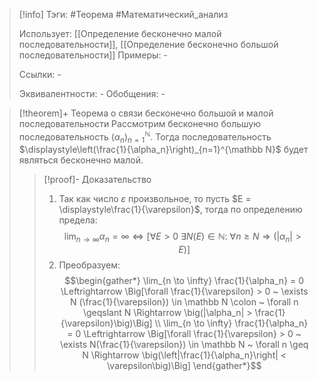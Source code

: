 > [!info]
> Тэги: #Теорема #Математический_анализ   
> 
> Использует: [[Определение бесконечно малой последовательности]], [[Определение бесконечно большой последовательности]]
> Примеры: *-*
> 
> Ссылки: *-*
> 
> Эквивалентности: *-*
> Обобщения: *-*

> [!theorem]+ Теорема о связи бесконечно большой и малой последовательности
> Рассмотрим бесконечно большую последовательность $(\alpha_n)_{n=1}^{\mathbb N}$. Тогда последовательность $\displaystyle\left(\frac{1}{\alpha_n}\right)_{n=1}^{\mathbb N}$ будет являться бесконечно малой. 
> > [!proof]- Доказательство
> > 1. Так как число $\varepsilon$ произвольное, то пусть $E = \displaystyle\frac{1}{\varepsilon}$, тогда по определению предела: $$\lim_{n \to \infty} \alpha_n = \infty \Leftrightarrow \Big[\forall E > 0 ~ \exists N (E) \in \mathbb N \colon ~ \forall n \geqslant N \Rightarrow \big(|\alpha_n| > E\big)\Big]$$
> > 2. Преобразуем: $$\begin{gather*} \lim_{n \to \infty} \frac{1}{\alpha_n} = 0 \Leftrightarrow \Big[\forall \frac{1}{\varepsilon} > 0 ~ \exists N (\frac{1}{\varepsilon}) \in \mathbb N \colon ~ \forall n \geqslant N \Rightarrow \big(|\alpha_n| > \frac{1}{\varepsilon}\big)\Big] \\ \lim_{n \to \infty} \frac{1}{\alpha_n} = 0 \Leftrightarrow \Big[\forall \frac{1}{\varepsilon} > 0 ~ \exists N(\frac{1}{\varepsilon}) \in \mathbb N ~ \forall n \geq N \Rightarrow \big(\left|\frac{1}{\alpha_n}\right| < \varepsilon\big)\Big] \end{gather*}$$
